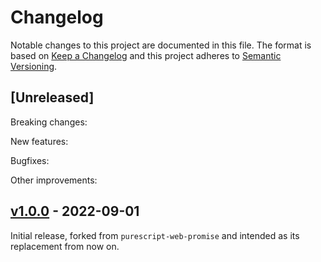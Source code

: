 # Changelog

Notable changes to this project are documented in this file. The format is based on [Keep a Changelog](https://keepachangelog.com/en/1.0.0/) and this project adheres to [Semantic Versioning](https://semver.org/spec/v2.0.0.html).

## [Unreleased]

Breaking changes:

New features:

Bugfixes:

Other improvements:


## [v1.0.0](https://github.com/purescript-contrib/purescript-js-promise/releases/tag/v1.0.0) - 2022-09-01

Initial release, forked from `purescript-web-promise` and intended as its replacement from now on.
